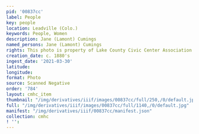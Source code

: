 ```yaml
---
pid: '00837cc'
label: People
key: people
location: Leadville (Colo.)
keywords: People, Women
description: Jane (Lamont) Cumings
named_persons: Jane (Lamont) Cumings
rights: This photo is property of Lake County Civic Center Association.
creation_date: c. 1880's
ingest_date: '2021-03-30'
latitude: 
longitude: 
format: Photo
source: Scanned Negative
order: '784'
layout: cmhc_item
thumbnail: "/img/derivatives/iiif/images/00837cc/full/250,/0/default.jpg"
full: "/img/derivatives/iiif/images/00837cc/full/1140,/0/default.jpg"
manifest: "/img/derivatives/iiif/00837cc/manifest.json"
collection: cmhc
! '': 
---
```

